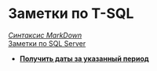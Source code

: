 # Заметки по T-SQL  

*[Синтаксис MarkDown](https://www.markdownguide.org/basic-syntax/)*  
[Заметки по SQL Server](../SQLServer_note.md)  

- **[Получить даты за указанный период](./Get_List_Date.md)**  

